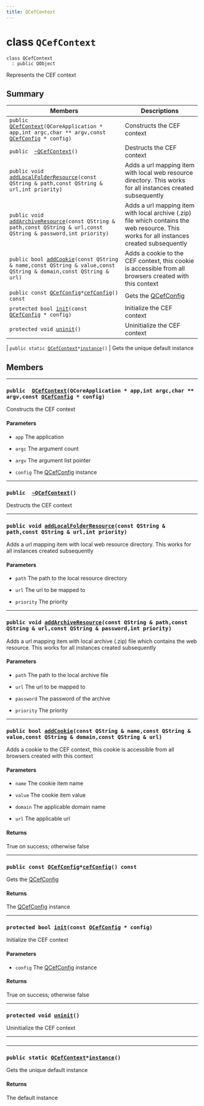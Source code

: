 ```yaml
---
title: QCefContext
---
```


# class `QCefContext` <a id="class_q_cef_context" class="anchor"></a>

```
class QCefContext
  : public QObject
```

Represents the CEF context

## Summary

 Members                        | Descriptions                                
--------------------------------|---------------------------------------------
`public  `[`QCefContext`](#class_q_cef_context_1aa2b8af8d2d806ba8b5110e868d314c8c)`(QCoreApplication * app,int argc,char ** argv,const `[`QCefConfig`](QCefConfig.md#class_q_cef_config)` * config)` | Constructs the CEF context
`public  `[`~QCefContext`](#class_q_cef_context_1a91de7d9c36aafdaca390a355d6da5c6d)`()` | Destructs the CEF context
`public void `[`addLocalFolderResource`](#class_q_cef_context_1aecc6f7ee9d296bcf8d2ba470e0c0e454)`(const QString & path,const QString & url,int priority)` | Adds a url mapping item with local web resource directory. This works for all  instances created subsequently
`public void `[`addArchiveResource`](#class_q_cef_context_1aba9c70a84379190d151bdc4b634367e6)`(const QString & path,const QString & url,const QString & password,int priority)` | Adds a url mapping item with local archive (.zip) file which contains the web resource. This works for all  instances created subsequently
`public bool `[`addCookie`](#class_q_cef_context_1a6d2e90de7fb5fcf2b7e7a6581d26e62c)`(const QString & name,const QString & value,const QString & domain,const QString & url)` | Adds a cookie to the CEF context, this cookie is accessible from all browsers created with this context
`public const `[`QCefConfig`](QCefConfig.md#class_q_cef_config)` * `[`cefConfig`](#class_q_cef_context_1acfd6416ebc0a8df5cf8961dadeff960e)`() const` | Gets the [QCefConfig](QCefConfig.md#class_q_cef_config)
`protected bool `[`init`](#class_q_cef_context_1a78836c8d4d2bdf4970a256d8d29c80c6)`(const `[`QCefConfig`](QCefConfig.md#class_q_cef_config)` * config)` | Initialize the CEF context
`protected void `[`uninit`](#class_q_cef_context_1aee74a7460786ddc17f8f9c0f68eaab6b)`()` | Uninitialize the CEF context
 | 
`public static `[`QCefContext`](#class_q_cef_context)` * `[`instance`](#class_q_cef_context_1a3e6491f837fdd72c7b4fefed5569853b)`()` | Gets the unique default instance

## Members

---
### `public  `[`QCefContext`](#class_q_cef_context_1aa2b8af8d2d806ba8b5110e868d314c8c)`(QCoreApplication * app,int argc,char ** argv,const `[`QCefConfig`](QCefConfig.md#class_q_cef_config)` * config)` <a id="class_q_cef_context_1aa2b8af8d2d806ba8b5110e868d314c8c" class="anchor"></a>

Constructs the CEF context

#### Parameters
* `app` The application

* `argc` The argument count

* `argv` The argument list pointer

* `config` The [QCefConfig](QCefConfig.md#class_q_cef_config) instance

---
### `public  `[`~QCefContext`](#class_q_cef_context_1a91de7d9c36aafdaca390a355d6da5c6d)`()` <a id="class_q_cef_context_1a91de7d9c36aafdaca390a355d6da5c6d" class="anchor"></a>

Destructs the CEF context

---
### `public void `[`addLocalFolderResource`](#class_q_cef_context_1aecc6f7ee9d296bcf8d2ba470e0c0e454)`(const QString & path,const QString & url,int priority)` <a id="class_q_cef_context_1aecc6f7ee9d296bcf8d2ba470e0c0e454" class="anchor"></a>

Adds a url mapping item with local web resource directory. This works for all  instances created subsequently

#### Parameters
* `path` The path to the local resource directory

* `url` The url to be mapped to

* `priority` The priority

---
### `public void `[`addArchiveResource`](#class_q_cef_context_1aba9c70a84379190d151bdc4b634367e6)`(const QString & path,const QString & url,const QString & password,int priority)` <a id="class_q_cef_context_1aba9c70a84379190d151bdc4b634367e6" class="anchor"></a>

Adds a url mapping item with local archive (.zip) file which contains the web resource. This works for all  instances created subsequently

#### Parameters
* `path` The path to the local archive file

* `url` The url to be mapped to

* `password` The password of the archive

* `priority` The priority

---
### `public bool `[`addCookie`](#class_q_cef_context_1a6d2e90de7fb5fcf2b7e7a6581d26e62c)`(const QString & name,const QString & value,const QString & domain,const QString & url)` <a id="class_q_cef_context_1a6d2e90de7fb5fcf2b7e7a6581d26e62c" class="anchor"></a>

Adds a cookie to the CEF context, this cookie is accessible from all browsers created with this context

#### Parameters
* `name` The cookie item name

* `value` The cookie item value

* `domain` The applicable domain name

* `url` The applicable url

#### Returns
True on success; otherwise false

---
### `public const `[`QCefConfig`](QCefConfig.md#class_q_cef_config)` * `[`cefConfig`](#class_q_cef_context_1acfd6416ebc0a8df5cf8961dadeff960e)`() const` <a id="class_q_cef_context_1acfd6416ebc0a8df5cf8961dadeff960e" class="anchor"></a>

Gets the [QCefConfig](QCefConfig.md#class_q_cef_config)

#### Returns
The [QCefConfig](QCefConfig.md#class_q_cef_config) instance

---
### `protected bool `[`init`](#class_q_cef_context_1a78836c8d4d2bdf4970a256d8d29c80c6)`(const `[`QCefConfig`](QCefConfig.md#class_q_cef_config)` * config)` <a id="class_q_cef_context_1a78836c8d4d2bdf4970a256d8d29c80c6" class="anchor"></a>

Initialize the CEF context

#### Parameters
* `config` The [QCefConfig](QCefConfig.md#class_q_cef_config) instance

#### Returns
True on success; otherwise false

---
### `protected void `[`uninit`](#class_q_cef_context_1aee74a7460786ddc17f8f9c0f68eaab6b)`()` <a id="class_q_cef_context_1aee74a7460786ddc17f8f9c0f68eaab6b" class="anchor"></a>

Uninitialize the CEF context

---
###  <a id="class_q_cef_context_1a502cdbb18c3abae014e6b8ee42948645" class="anchor"></a>

---
### `public static `[`QCefContext`](#class_q_cef_context)` * `[`instance`](#class_q_cef_context_1a3e6491f837fdd72c7b4fefed5569853b)`()` <a id="class_q_cef_context_1a3e6491f837fdd72c7b4fefed5569853b" class="anchor"></a>

Gets the unique default instance

#### Returns
The default instance

